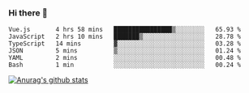### Hi there 👋



<!--
**webB1an/webB1an** is a ✨ _special_ ✨ repository because its `README.md` (this file) appears on your GitHub profile.

Here are some ideas to get you started:

- 🔭 I’m currently working on ...
- 🌱 I’m currently learning ...
- 👯 I’m looking to collaborate on ...
- 🤔 I’m looking for help with ...
- 💬 Ask me about ...
- 📫 How to reach me: ...
- 😄 Pronouns: ...
- ⚡ Fun fact: ...
-->

<!--START_SECTION:waka-->

```text
Vue.js       4 hrs 58 mins   ████████████████▒░░░░░░░░   65.93 %
JavaScript   2 hrs 10 mins   ███████▒░░░░░░░░░░░░░░░░░   28.78 %
TypeScript   14 mins         ▓░░░░░░░░░░░░░░░░░░░░░░░░   03.28 %
JSON         5 mins          ▒░░░░░░░░░░░░░░░░░░░░░░░░   01.24 %
YAML         2 mins          ░░░░░░░░░░░░░░░░░░░░░░░░░   00.48 %
Bash         1 min           ░░░░░░░░░░░░░░░░░░░░░░░░░   00.24 %
```

<!--END_SECTION:waka-->


[![Anurag's github stats](https://github-readme-stats.vercel.app/api?username=webB1an&show_icons=true&theme=radical)](https://github.com/anuraghazra/github-readme-stats)

